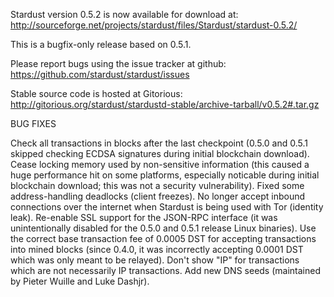 Stardust version 0.5.2 is now available for download at:
http://sourceforge.net/projects/stardust/files/Stardust/stardust-0.5.2/

This is a bugfix-only release based on 0.5.1.

Please report bugs using the issue tracker at github:
https://github.com/stardust/stardust/issues

Stable source code is hosted at Gitorious:
http://gitorious.org/stardust/stardustd-stable/archive-tarball/v0.5.2#.tar.gz

BUG FIXES

Check all transactions in blocks after the last checkpoint (0.5.0 and 0.5.1 skipped checking ECDSA signatures during initial blockchain download).
Cease locking memory used by non-sensitive information (this caused a huge performance hit on some platforms, especially noticable during initial blockchain download; this was
not a security vulnerability).
Fixed some address-handling deadlocks (client freezes).
No longer accept inbound connections over the internet when Stardust is being used with Tor (identity leak).
Re-enable SSL support for the JSON-RPC interface (it was unintentionally disabled for the 0.5.0 and 0.5.1 release Linux binaries).
Use the correct base transaction fee of 0.0005 DST for accepting transactions into mined blocks (since 0.4.0, it was incorrectly accepting 0.0001 DST which was only meant to be relayed).
Don't show "IP" for transactions which are not necessarily IP transactions.
Add new DNS seeds (maintained by Pieter Wuille and Luke Dashjr).

